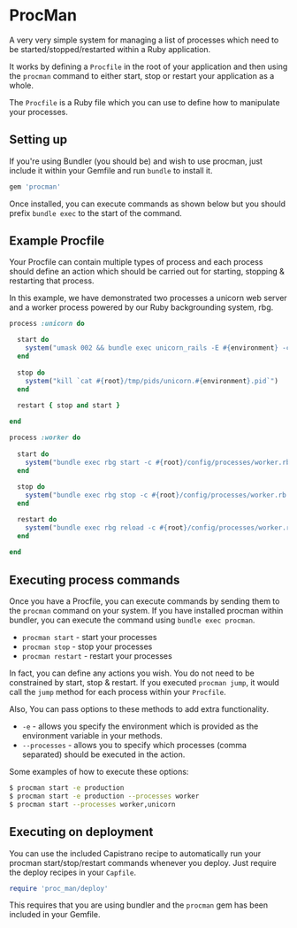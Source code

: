 # ProcMan

A very very simple system for managing a list of processes which
need to be started/stopped/restarted within a Ruby application.

It works by defining a `Procfile` in the root of your application
and then using the `procman` command to either start, stop or restart
your application as a whole.

The `Procfile` is a Ruby file which you can use to define how to manipulate
your processes.

## Setting up

If you're using Bundler (you should be) and wish to use procman, just include it within
your Gemfile and run `bundle` to install it. 

```ruby
gem 'procman'
```

Once installed, you can execute commands as shown below but you should prefix `bundle exec`
to the start of the command.

## Example Procfile

Your Procfile can contain multiple types of process and each process should define
an action which should be carried out for starting, stopping & restarting that process.

In this example, we have demonstrated two processes a unicorn web server and a worker process
powered by our Ruby backgrounding system, rbg.

```ruby
process :unicorn do

  start do
    system("umask 002 && bundle exec unicorn_rails -E #{environment} -c #{root}/config/unicorn.rb -D")
  end
  
  stop do
    system("kill `cat #{root}/tmp/pids/unicorn.#{environment}.pid`")
  end
  
  restart { stop and start }

end

process :worker do
  
  start do
    system("bundle exec rbg start -c #{root}/config/processes/worker.rb -E #{environment}")
  end
  
  stop do
    system("bundle exec rbg stop -c #{root}/config/processes/worker.rb -E #{environment}")
  end

  restart do
    system("bundle exec rbg reload -c #{root}/config/processes/worker.rb -E #{environment}")
  end
  
end
```

## Executing process commands

Once you have a Procfile, you can execute commands by sending them to the `procman`
command on your system. If you have installed procman within bundler, you can execute
the command using `bundle exec procman`.

* `procman start` - start your processes
* `procman stop` - stop your processes
* `procman restart` - restart your processes

In fact, you can define any actions you wish. You do not need to be constrained by start,
stop & restart. If you executed `procman jump`, it would call the `jump` method for each
process within your `Procfile`.

Also, You can pass options to these methods to add extra functionality.

* `-e` - allows you specify the environment which is provided as the environment variable in your methods.
* `--processes` - allows you to specify which processes (comma separated) should be executed in the action.

Some examples of how to execute these options:

```bash
$ procman start -e production
$ procman start -e production --processes worker
$ procman start --processes worker,unicorn
```

## Executing on deployment

You can use the included Capistrano recipe to automatically run your procman start/stop/restart
commands whenever you deploy. Just require the deploy recipes in your `Capfile`.

```ruby
require 'proc_man/deploy'
```

This requires that you are using bundler and the `procman` gem has been included in your Gemfile.
